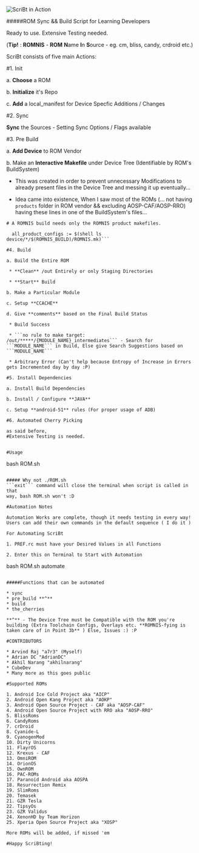 
![ScriBt in Action](http://i.imgur.com/5p97f9i.png?2)

#####ROM Sync && Build Script for Learning Developers

Ready to use. Extensive Testing needed.

(**Tip!** : **ROMNIS** - **ROM** **N**ame **I**n **S**ource - eg. cm, bliss, candy, crdroid etc.)

ScriBt consists of five main Actions:

#1. Init

a. **Choose** a ROM

b. **Initialize** it's Repo

c. **Add** a local_manifest for Device Specfic Additions / Changes

#2. Sync

**Sync** the Sources - Setting Sync Options / Flags available

#3. Pre Build

a. **Add Device** to ROM Vendor
  
b. Make an **Interactive Makefile** under Device Tree (Identifiable by ROM's BuildSystem)
    
  * This was created in order to prevent unnecessary Modifications to already present files in the Device Tree and messing it up eventually...
    
  * Idea came into existence, When I saw most of the ROMs (... not having ```products``` folder in ROM vendor && excluding AOSP-CAF/AOSP-RRO) having these lines in one of the BuildSystem's files...
  
  ```# A ROMNIS build needs only the ROMNIS product makefiles.```
    
  ```ifneq ($(ROMNIS_BUILD),)
    all_product_configs := $(shell ls device/*/$(ROMNIS_BUILD)/ROMNIS.mk)```

#4. Build

a. Build the Entire ROM

   * **Clean** /out Entirely or only Staging Directories

   * **Start** Build

b. Make a Particular Module

c. Setup **CCACHE**

d. Give **comments** based on the Final Build Status

   * Build Success

   * ```no rule to make target: /out/*****/{MODULE_NAME}_intermediates``` - Search for ```MODULE_NAME``` in Build, Else give Search Suggestions based on ```MODULE_NAME```

   * Arbitrary Error (Can't help because Entropy of Increase in Errors gets Incremented day by day :P)
 
#5. Install Dependencies

a. Install Build Dependencies

b. Install / Configure **JAVA**

c. Setup **android-51** rules (For proper usage of ADB)

#6. Automated Cherry Picking

as said before,
#Extensive Testing is needed.


#Usage
```
bash ROM.sh
```

##### Why not ./ROM.sh
```exit``` command will close the terminal when script is called in that
way, bash ROM.sh won't :D

#Automation Notes

Automation Works are complete, though it needs testing in every way! Users can add their own commands in the default sequence ( I do it )

For Automating ScriBt

1. PREF.rc must have your Desired Values in all Functions

2. Enter this on Terminal to Start with Automation

```
bash ROM.sh automate
```

#####Functions that can be automated

* sync
* pre_build **^**
* build
* the_cherries

**^** - The Device Tree must be Compatible with the ROM you're building (Extra Toolchain Configs, Overlays etc. **ROMNIS-fying is taken care of in Point 3b** ) Else, Issues :) :P

#CONTRIBUTORS

* Arvind Raj "a7r3" (Myself)
* Adrian DC "AdrianDC"
* Akhil Narang "akhilnarang"
* CubeDev
* Many more as this goes public

#Supported ROMs

1. Android Ice Cold Project aka "AICP"
2. Android Open Kang Project aka "AOKP"
3. Android Open Source Project - CAF aka "AOSP-CAF"
4. Android Open Source Project with RRO aka "AOSP-RRO"
5. BlissRoms
6. CandyRoms
7. crDroid
8. Cyanide-L
9. CyanogenMod
10. Dirty Unicorns
11. FlayrOS
12. Krexus - CAF
13. OmniROM
14. OrionOS
15. OwnROM
16. PAC-ROMs
17. Paranoid Android aka AOSPA
18. Resurrection Remix
19. SlimRoms
20. Temasek
21. GZR Tesla
22. TipsyOs
23. GZR Validus
24. XenonHD by Team Horizon
25. Xperia Open Source Project aka "XOSP"

More ROMs will be added, if missed 'em

#Happy ScriBting!
